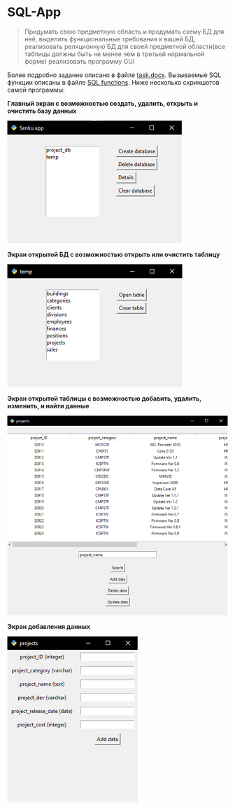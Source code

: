 # SQL-App
> Придумать свою предметную область и продумать схему БД для неё,
> выделить функциональные требования к вашей БД,
> реализовать реляционную БД для своей предметной области(все таблицы должны быть не менее чем в третьей нормальной форме)
> реализовать программу GUI 

Более подробно задание описано в файле [task.docx](https://github.com/dsawfer/SQL-App/blob/main/Task.docx). Вызываемые SQL функции описаны в файле [SQL functions](https://github.com/dsawfer/SQL-App/blob/main/SQL%20functions.txt).
Ниже несколько скриншотов самой программы:

**Главный экран с возможностью создать, удалить, открыть и очистить базу данных**

![Image alt](https://github.com/dsawfer/SQL-App/blob/main/Screenshots/main_window.png)

**Экран открытой БД с возможностью открыть или очистить таблицу**

![Image alt](https://github.com/dsawfer/SQL-App/blob/main/Screenshots/details_window.png)

**Экран открытой таблицы с возможностью добавить, удалить, изменить, и найти данные**

![Image alt](https://github.com/dsawfer/SQL-App/blob/main/Screenshots/projects_table_window.png)

**Экран добавления данных**

![Image alt](https://github.com/dsawfer/SQL-App/blob/main/Screenshots/add_data_window.png)


